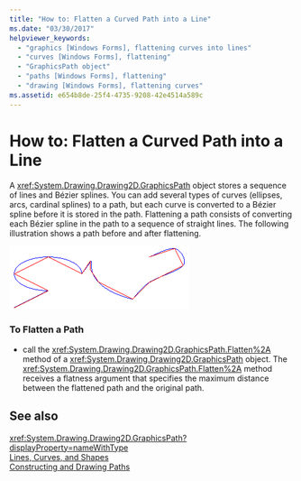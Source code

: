 ```yaml
---
title: "How to: Flatten a Curved Path into a Line"
ms.date: "03/30/2017"
helpviewer_keywords: 
  - "graphics [Windows Forms], flattening curves into lines"
  - "curves [Windows Forms], flattening"
  - "GraphicsPath object"
  - "paths [Windows Forms], flattening"
  - "drawing [Windows Forms], flattening curves"
ms.assetid: e654b8de-25f4-4735-9208-42e4514a589c
---
```

# How to: Flatten a Curved Path into a Line
A <xref:System.Drawing.Drawing2D.GraphicsPath> object stores a sequence of lines and Bézier splines. You can add several types of curves (ellipses, arcs, cardinal splines) to a path, but each curve is converted to a Bézier spline before it is stored in the path. Flattening a path consists of converting each Bézier spline in the path to a sequence of straight lines. The following illustration shows a path before and after flattening.  
  
 ![Straight Lines and Curves](../../../../docs/framework/winforms/advanced/media/aboutgdip02-art32a.gif "AboutGdip02_Art32A")  
  
### To Flatten a Path  
  
-   call the <xref:System.Drawing.Drawing2D.GraphicsPath.Flatten%2A> method of a <xref:System.Drawing.Drawing2D.GraphicsPath> object. The <xref:System.Drawing.Drawing2D.GraphicsPath.Flatten%2A> method receives a flatness argument that specifies the maximum distance between the flattened path and the original path.  
  
## See also
 <xref:System.Drawing.Drawing2D.GraphicsPath?displayProperty=nameWithType>  
 [Lines, Curves, and Shapes](../../../../docs/framework/winforms/advanced/lines-curves-and-shapes.md)  
 [Constructing and Drawing Paths](../../../../docs/framework/winforms/advanced/constructing-and-drawing-paths.md)

